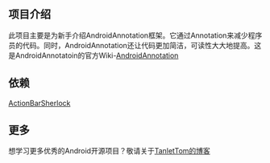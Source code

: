 <h2>项目介绍</h2>
此项目主要是为新手介绍AndroidAnnotation框架。它通过Annotation来减少程序员的代码。同时，AndroidAnnotation还让代码更加简洁，可读性大大地提高。这是AndroidAnnotatoin的官方Wiki-<a href="https://github.com/excilys/androidannotations/wiki/Home">AndroidAnnotation</a>
<h2>依赖</h2>
<a href="https://github.com/JakeWharton/ActionBarSherlock">ActionBarSherlock</a>
<h2>更多</h2>
想学习更多优秀的Android开源项目？敬请关于<a href="http://tanlettom.com">TanletTom的博客</a><a style="font-size: 1.4em; font-weight: bold;" href="http://tanlettom.com">
</a>
